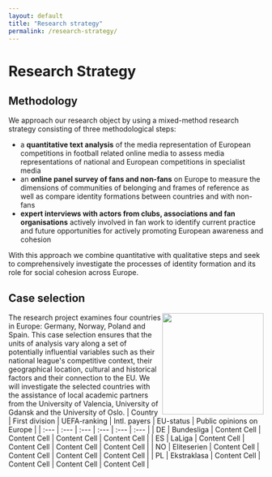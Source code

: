 ```yaml
---
layout: default
title: "Research strategy"
permalink: /research-strategy/
---
```


# Research Strategy 

## Methodology

We approach our research object by using a mixed-method research strategy consisting of three methodological steps:
- a **quantitative text analysis** of the media representation of European competitions in football related online media to assess media representations of national and European competitions in specialist media
- an **online panel survey of fans and non-fans** on Europe to measure the dimensions of communities of belonging and frames of reference as well as compare identity formations between countries and with non-fans
- **expert interviews with actors from clubs, associations and fan organisations** actively involved in fan work to identify current practice and future opportunities for actively promoting European awareness and cohesion

With this approach we combine quantitative with qualitative steps and seek to comprehensively investigate the processes of identity formation and its role for social cohesion across Europe.

## Case selection 
<img src="/images/Partnerlaender.png" align="right" width="200px"/> The research project examines four countries in Europe: Germany, Norway, Poland and Spain. This case selection ensures that the units of analysis vary along a set of potentially influential variables such as their national league's competitive context, their geographical location, cultural and historical factors and their connection to the EU. We will investigate the selected countries with the assistance of local academic partners from the University of Valencia, University of Gdansk and the University of Oslo.
| Country  | First division | UEFA-ranking | Intl. payers | EU-status | Public opinions on Europe | 
| :--- | :--- | :--- | :--- | :--- | :--- |
| DE | Bundesliga | Content Cell  | Content Cell  | Content Cell  | Content Cell  |
| ES  | LaLiga | Content Cell  | Content Cell  | Content Cell  | Content Cell  |
| NO  | Eliteserien  | Content Cell  | Content Cell  | Content Cell  | Content Cell  |
| PL  | Ekstraklasa | Content Cell  | Content Cell  | Content Cell  | Content Cell  |

